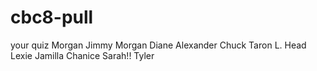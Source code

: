 # cbc8-pull

your quiz
Morgan
Jimmy
Morgan 
Diane Alexander
Chuck
Taron L. Head
Lexie
Jamilla
Chanice
Sarah!!
Tyler

